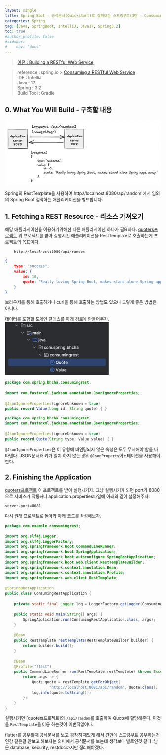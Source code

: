 ```yaml
---
layout: single
title: Spring Boot - 공식문서(Quickstart)로 살펴보는 스프링부트(3탄 - Consuming a RESTful Web Service)
categories: Spring
tag: [Java, SpringBoot, IntelliJ, Java17, Spring3.2]
toc: true
#author_profile: false
#sidebar:
#    nav: "docs"
---
```


> [이전 : Building a RESTful Web Service](../springboot_공식문서2탄)

> reference : spring.io > [Consuming a RESTful Web Service](https://spring.io/guides/gs/consuming-rest)  
> IDE : IntelliJ  
> Java : 17  
> Spring : 3.2  
> Build Tool : Gradle



## 0. What You Will Build - 구축할 내용
<img src="/images/spring/img_12.png">  

Spring의 RestTemplate을 사용하여 http://localhost:8080/api/random 에서 
임의의 Spring Boot 검색하는 애플리케이션을 빌드합니다.

## 1. Fetching a REST Resource - 리소스 가져오기 
해당 애플리케이션을 이용하기위해선 다른 애플리케이션 하나가 필요하다. [quoters프로젝트](ttps://github.com/spring-guides/quoters)
위 프로젝트를 받아 실행시킨 애플리케이션을 RestTemplate로 호출하는게 프로젝트의 목표이다.
```link
    http://localhost:8080/api/random
```
```json
{
    type: "success",
    value: {
        id: 10,
        quote: "Really loving Spring Boot, makes stand alone Spring apps easy."
    }
}
```

브라우저를 통해 호출하거나 curl을 통해 호출하는 방법도 있으나 그렇게 좋은 방법은 아니다.  

데이터를 포함할 도메인 클래스를 아래 경로에 만들어주자.  
<img src="/images/spring/img_9.png">  
```java
package com.spring.bhcha.consumingrest;

import com.fasterxml.jackson.annotation.JsonIgnoreProperties;

@JsonIgnoreProperties(ignoreUnknown = true)
public record Value(Long id, String quote) { }
```

```java
package com.spring.bhcha.consumingrest;
import com.fasterxml.jackson.annotation.JsonIgnoreProperties;

@JsonIgnoreProperties(ignoreUnknown = true)
public record Quote(String type, Value value) { }
```
`@JsonIgnoreProperties`은 이 유형에 바인딩되지 않은 속성은 모두 무시해야 함을 나타낸다.
JSON문서와 키가 일치 하지 않는 경우 `@JsonProperty`어노테이션을 사용해야 한다.

## 2. Finishing the Application 
[quoters프로젝트](ttps://github.com/spring-guides/quoters) 이 프로젝트를 받아 실행시키자. 그냥 실행시키게 되면 port가 8080으로 서비스가 작동하니
application.properties파일에 아래와 같이 설정해주자.
```properties
server.port=8081
```

다시 원래 프로젝트로 돌아와 아래 코드를 작성해보자.
```java
package com.example.consumingrest;

import org.slf4j.Logger;
import org.slf4j.LoggerFactory;
import org.springframework.boot.CommandLineRunner;
import org.springframework.boot.SpringApplication;
import org.springframework.boot.autoconfigure.SpringBootApplication;
import org.springframework.boot.web.client.RestTemplateBuilder;
import org.springframework.context.annotation.Bean;
import org.springframework.context.annotation.Profile;
import org.springframework.web.client.RestTemplate;

@SpringBootApplication
public class ConsumingRestApplication {

	private static final Logger log = LoggerFactory.getLogger(ConsumingRestApplication.class);

	public static void main(String[] args) {
		SpringApplication.run(ConsumingRestApplication.class, args);
	}

	@Bean
	public RestTemplate restTemplate(RestTemplateBuilder builder) {
		return builder.build();
	}

	@Bean
	@Profile("!test")
	public CommandLineRunner run(RestTemplate restTemplate) throws Exception {
		return args -> {
			Quote quote = restTemplate.getForObject(
					"http://localhost:8081/api/random", Quote.class);
			log.info(quote.toString());
		};
	}
}
```
실행시키면 [quoters프로젝트]의 `/api/random`를 호출하여 Quote에 할당해준다. 이것을 `RestTemplate`을 이용 하는것이 이번작업이다.

flutter를 공부할때 공식문서를 보고 굉장히 재밌게 해서 간만에 스프링부트 공부하는거 인강 같은걸 안보고 해보자는 의미에서 공식문서를 보는데 생각보다 별로인것 같다.
남은 database, security, restdoc까지만 정리해야겠다.